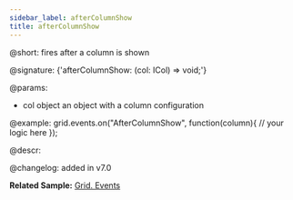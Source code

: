 ```yaml
---
sidebar_label: afterColumnShow
title: afterColumnShow
---          
```


@short: fires after a column is shown

@signature: {'afterColumnShow: (col: ICol) => void;'}

@params:
- col   object  an object with a column configuration


@example:
grid.events.on("AfterColumnShow", function(column){
    // your logic here
});



@descr:

@changelog: added in v7.0

**Related Sample:** [Grid. Events](https://snippet.dhtmlx.com/9zeyp4ds)

